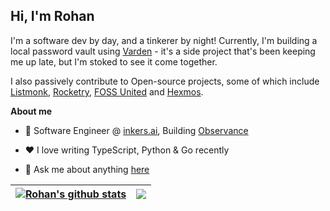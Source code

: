 ## Hi, I'm Rohan

I'm a software dev by day, and a tinkerer by night! Currently, I'm building a local password vault using [Varden](https://github.com/rohansh-tty/varden) - it's a side project that's been keeping me up late, but I'm stoked to see it come together. 

I also passively contribute to Open-source projects, some of which include [Listmonk](https://github.com/knadh/listmonk/pulls?q=is%3Apr+is%3Aclosed+author%3Arohansh-tty), [Rocketry](https://github.com/Miksus/rocketry/pulls?q=is%3Apr+author%3Arohansh-tty+is%3Aclosed), [FOSS United](https://github.com/fossunited/logo-generator) and [Hexmos](https://github.com/HexmosTech/Lama2Code/pulls?q=is%3Apr+is%3Aclosed+author%3Arohansh-tty).


**About me**

- 💼 Software Engineer @ [inkers.ai](https://www.inkers.ai/), Building [Observance](https://www.inkers.ai/product/observance)

- ❤️ I love writing TypeScript, Python & Go recently

- 💬 Ask me about anything [here](https://github.com/rohansh-tty/rohansh-tty/issues)


| <a href="https://github.com/anuraghazra/github-readme-stats"><img align="center" src="https://github-readme-stats.vercel.app/api?username=rohansh-tty&show_icons=true&include_all_commits=true&hide_border=true" alt="Rohan's github stats" /></a> | <a href="https://github.com/rohansh-tty/github-readme-stats"><img align="center" src="https://github-readme-stats.vercel.app/api/top-langs/?username=rohansh-tty&hide=Jupyter%20Notebook,R,Dockerfile&layout=compact&hide_border=true" /></a> | 
| ------------- | ------------- |


